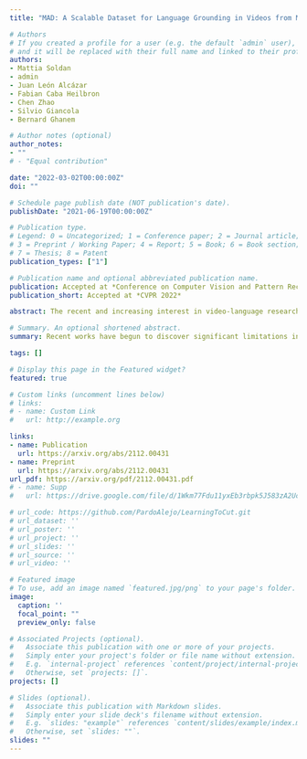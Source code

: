 ```yaml
---
title: "MAD: A Scalable Dataset for Language Grounding in Videos from Movie Audio Descriptions"

# Authors
# If you created a profile for a user (e.g. the default `admin` user), write the username (folder name) here 
# and it will be replaced with their full name and linked to their profile.
authors:
- Mattia Soldan
- admin
- Juan León Alcázar
- Fabian Caba Heilbron
- Chen Zhao
- Silvio Giancola
- Bernard Ghanem

# Author notes (optional)
author_notes:
- ""
# - "Equal contribution"

date: "2022-03-02T00:00:00Z"
doi: ""

# Schedule page publish date (NOT publication's date).
publishDate: "2021-06-19T00:00:00Z"

# Publication type.
# Legend: 0 = Uncategorized; 1 = Conference paper; 2 = Journal article;
# 3 = Preprint / Working Paper; 4 = Report; 5 = Book; 6 = Book section;
# 7 = Thesis; 8 = Patent
publication_types: ["1"]

# Publication name and optional abbreviated publication name.
publication: Accepted at *Conference on Computer Vision and Pattern Recognition 2022*
publication_short: Accepted at *CVPR 2022*

abstract: The recent and increasing interest in video-language research has driven the development of large-scale datasets that enable data-intensive machine learning techniques. In comparison, limited effort has been made at assessing the fitness of these datasets for the video-language grounding task. Recent works have begun to discover significant limitations in these datasets, suggesting that state-of-the-art techniques commonly overfit to hidden dataset biases. In this work, we present MAD (Movie Audio Descriptions), a novel benchmark that departs from the paradigm of augmenting existing video datasets with text annotations and focuses on crawling and aligning available audio descriptions of mainstream movies. MAD contains over 384,000 natural language sentences grounded in over 1,200 hours of video and exhibits a significant reduction in the currently diagnosed biases for video-language grounding datasets. MAD's collection strategy enables a novel and more challenging version of video-language grounding, where short temporal moments (typically seconds long) must be accurately grounded in diverse long-form videos that can last up to three hours.

# Summary. An optional shortened abstract.
summary: Recent works have begun to discover significant limitations in video-language grounding, suggesting that state-of-the-art techniques commonly overfit to hidden dataset biases. In this work, we present MAD (Movie Audio Descriptions). MAD contains over 384,000 natural language sentences grounded in over 1,200 hours of video and exhibits a significant reduction in the currently diagnosed biases for video-language grounding datasets. MAD enables a novel and more challenging version of video-language grounding, where short temporal moments must be accurately grounded in diverse long-form videos.

tags: []

# Display this page in the Featured widget?
featured: true

# Custom links (uncomment lines below)
# links:
# - name: Custom Link
#   url: http://example.org

links:
- name: Publication
  url: https://arxiv.org/abs/2112.00431
- name: Preprint
  url: https://arxiv.org/abs/2112.00431
url_pdf: https://arxiv.org/pdf/2112.00431.pdf
# - name: Supp
#   url: https://drive.google.com/file/d/1Wkm77Fdu11yxEb3rbpk5J583zA2UcOJF/view?usp=sharing

# url_code: https://github.com/PardoAlejo/LearningToCut.git
# url_dataset: ''
# url_poster: ''
# url_project: ''
# url_slides: ''
# url_source: ''
# url_video: ''

# Featured image
# To use, add an image named `featured.jpg/png` to your page's folder. 
image:
  caption: ''
  focal_point: ""
  preview_only: false

# Associated Projects (optional).
#   Associate this publication with one or more of your projects.
#   Simply enter your project's folder or file name without extension.
#   E.g. `internal-project` references `content/project/internal-project/index.md`.
#   Otherwise, set `projects: []`.
projects: []

# Slides (optional).
#   Associate this publication with Markdown slides.
#   Simply enter your slide deck's filename without extension.
#   E.g. `slides: "example"` references `content/slides/example/index.md`.
#   Otherwise, set `slides: ""`.
slides: ""
---
```

